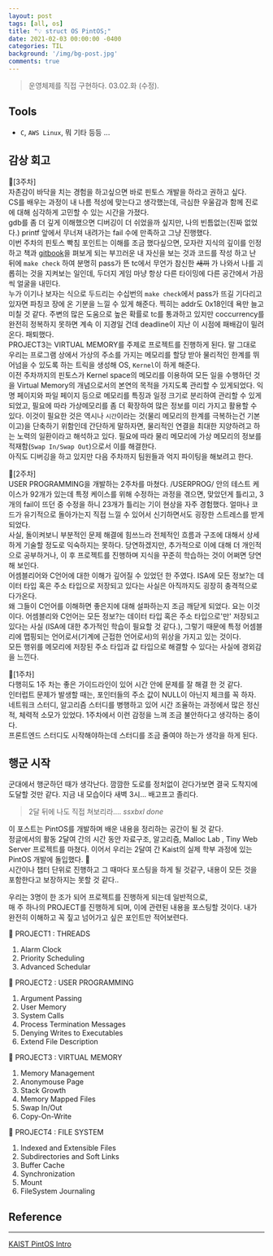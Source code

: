 ```yaml
---
layout: post
tags: [all, os]
title: "💡 struct OS PintOS;"
date: 2021-02-03 00:00:00 -0400
categories: TIL
background: '/img/bg-post.jpg'
comments: true
---
```

> 운영체제를 직접 구현하다. 03.02.화 (수정). 

## Tools  

- `C`, `AWS Linux`, 뭐 기타 등등 ...

## 감상 회고  

🎰\[3주차\]  
자존감이 바닥을 치는 경험을 하고싶으면 바로 핀토스 개발을 하라고 권하고 싶다.  
CS를 배우는 과정이 내 나름 적성에 맞는다고 생각했는데, 극심한 우울감과 함께 진로에 대해 심각하게 고민할 수 있는 시간을 가졌다.  
gdb를 좀 더 깊게 이해했으면 디버깅이 더 쉬었을까 싶지만, 나의 빈틈없는(진짜 없었다.) printf 앞에서 무너져 내려가는 fail 수에 만족하고 그냥 진행했다.  
이번 주차의 핀토스 빡침 포인트는 이해를 조금 했다싶으면, 모자란 지식의 깊이를 인정하고 책과 [gitbook](!https://casys-kaist.github.io/pintos-kaist/)을 펴보게 되는 부끄러운 내 자신을 보는 것과 코드를 작성 하고 난 뒤에 `make check` 하여 분명히 pass가 뜬 tc에서 무언가 참신한 ~~새끼~~ 가 나와서 나를 괴롭히는 것을 지켜보는 일인데, 두더지 게임 마냥 항상 다른 타이밍에 다른 공간에서 가끔씩 얼굴을 내민다.  
누가 이기나 보자는 식으로 두드리는 수십번의 `make check`에서 pass가 뜨길 기다리고 있자면 파칭코 장에 온 기분을 느낄 수 있게 해준다. 찍히는 addr도 0x18인데 욕만 늘고 미칠 것 같다. 주변의 많은 도움으로 높은 확률로 tc를 통과하고 있지만 coccurrency를 완전히 정복하지 못하면 계속 이 지경일 건데 deadline이 지난 이 시점에 패배감이 밀려온다. 패퇴했다.    
PROJECT3는 VIRTUAL MEMORY를 주제로 프로젝트를 진행하게 된다. 말 그대로 우리는 프로그램 상에서 가상의 주소를 가지는 메모리를 할당 받아 물리적인 한계를 뛰어넘을 수 있도록 하는 트릭을 생성해 OS, `Kernel`이 하게 해준다.  
이전 주차까지의 핀토스가 Kernel space의 메모리를 이용하여 모든 일을 수행하던 것을 Virtual Memory의 개념으로서의 본연의 목적을 가지도록 관리할 수 있게되었다. 익명 페이지와 파일 페이지 등으로 메모리를 특징과 일정 크기로 분리하여 관리할 수 있게 되었고, 필요에 따라 가상메모리를 좀 더 확장하여 
많은 정보를 미리 가지고 활용할 수 있다. 이것이 필요한 것은 역시나 `시간`이라는 것(물리 메모리의 한계를 극복하는건 기본이고)을 단축하기 위함인데 간단하게 말하자면, 물리적인 연결을 최대한 지양하려고 하는 노력의 일환이라고 해석하고 있다. 필요에 따라 물리 메모리에 가상 메모리의 정보를 적재함(`Swap In/Swap Out`)으로서 이를 해결한다.  
아직도 디버깅을 하고 있지만 다음 주차까지 팀원들과 억지 파이팅을 해보려고 한다.  

📗\[2주차\]  
USER PROGRAMMING을 개발하는 2주차를 마쳤다. /USERPROG/ 안의 테스트 케이스가 92개가 있는데 특정 케이스를 위해 수정하는 과정을 겪으면, 맞았던게 틀리고, 3개의 fail이 뜨던 중 수정을 하니 23개가 틀리는 기이 현상을 자주 경험했다. 얼마나 코드가 유기적으로 돌아가는지 직접 느낄 수 있어서 신기하면서도 굉장한 스트레스를 받게 되었다.  
사실, 돌이켜보니 부분적인 문제 해결에 힘쓰느라 전체적인 흐름과 구조에 대해서 상세하게 기술할 정도로 익숙하지는 못하다. 당연하겠지만, 추가적으로 이에 대해 더 개인적으로 공부하거나, 이 후 프로젝트를 진행하며 지식을 꾸준히 학습하는 것이 어쩌면 당연해 보인다.  
어셈블리어와 C언어에 대한 이해가 깊어질 수 있었던 한 주였다. ISA에 모든 정보?는 데이터 타입 혹은 주소 타입으로 저장되고 있다는 사실은 아직까지도 굉장히 충격적으로 다가온다.  
왜 그들이 C언어를 이해하면 좋은지에 대해 설파하는지 조금 깨닫게 되었다. 요는 이것이다. 어셈블리와 C언어는 모든 정보?는 데이터 타입 혹은 주소 타입으로'만' 저장되고 있다는 사실 (ISA에 대한 추가적인 학습이 필요할 것 같다.), 그렇기 때문에 특정 어셈블리에 맵핑되는 언어로서(기계에 근접한 언어로서)의 위상을 가지고 있는 것이다.  
모든 행위를 메모리에 저장된 주소 타입과 값 타입으로 해결할 수 있다는 사실에 경외감을 느낀다.  

📕\[1주차\]  
다행히도 1주 차는 좋은 가이드라인이 있어 시간 안에 문제를 잘 해결 한 것 같다.  
인터럽트 문제가 발생할 때는, 포인터들의 주소 값이 NULL이 아닌지 체크를 꼭 하자.  
네트워크 스터디, 알고리즘 스터디를 병행하고 있어 시간 조율하는 과정에서 많은 정신적, 체력적 소모가 있었다. 1주차에서 이런 감정을 느껴 조금 불안하다고 생각하는 중이다.  
프론트엔드 스터디도 시작해야하는데 스터디를 조금 줄여야 하는가 생각을 하게 된다.  

## 행군 시작

군대에서 행군하던 때가 생각난다. 깜깜한 도로를 정처없이 걷다가보면 결국 도착지에 도달할 것만 같다. 
지금 내 모습이다 새벽 3시... 배고프고 졸리다.  

> 2달 뒤에 나도 직접 쳐보리라.... _ssxbxl done_  

이 포스트는 PintOS를 개발하며 배운 내용을 정리하는 공간이 될 것 같다.  
정글에서의 활동 2달여 간의 시간 동안 자료구조, 알고리즘, Malloc Lab , Tiny Web Server 프로젝트를 마쳤다. 이어서 우리는 2달여 간 Kaist의 실제 학부 과정에 있는 PintOS 개발에 돌입했다. 🎯  
시간이나 챕터 단위로 진행하고 그 때마다 포스팅을 하게 될 것같구, 내용이 모든 것을 포함한다고 보장하지는 못할 것 같다..  

우리는 3명이 한 조가 되어 프로젝트를 진행하게 되는데 일반적으로,  
매 주 하나의 PROJECT를 진행하게 되며, 이에 관련된 내용을 포스팅할 것이다. 내가 완전히 이해하고 꼭 짚고 넘어가고 싶은 포인트만 적어보련다.  

📌 PROJECT1 : THREADS  
1. Alarm Clock
2. Priority Scheduling
3. Advanced Schedular  

📌 PROJECT2 : USER PROGRAMMING  
1. Argument Passing
2. User Memory
3. System Calls
4. Process Termination Messages
5. Denying Writes to Executables
6. Extend File Description  

📌 PROJECT3 : VIRTUAL MEMORY  
1. Memory Management
2. Anonymouse Page
3. Stack Growth  
4. Memory Mapped Files  
5. Swap In/Out  
6. Copy-On-Write  

📌 PROJECT4 : FILE SYSTEM  
1. Indexed and Extensible Files
2. Subdirectories and Soft Links
3. Buffer Cache
4. Synchronization
5. Mount
6. FileSystem Journaling  



## Reference
---
[KAIST PintOS Intro](!https://casys-kaist.github.io/pintos-kaist/)